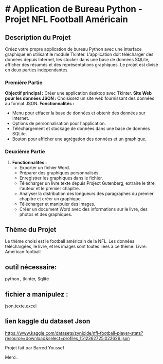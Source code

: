 # # Application de Bureau Python - Projet NFL Football Américain

## Description du Projet

Créez votre propre application de bureau Python avec une interface graphique en utilisant le module Tkinter. L'application doit télécharger des données depuis Internet, les stocker dans une base de données SQLite, afficher des résumés et des représentations graphiques. Le projet est divisé en deux parties indépendantes.

### Première Partie

 **Objectif principal :** Créer une application desktop avec Tkinter.
 **Site Web pour les données JSON :** Choisissez un site web fournissant des données au format JSON.
   **Fonctionnalités :**
   - Menu pour effacer la base de données et obtenir des données sur Internet.
   - Options de personnalisation pour l'application.
   - Téléchargement et stockage de données dans une base de données SQLite.
   - Bouton pour afficher une agrégation des données et un graphique.

### Deuxième Partie

1. **Fonctionnalités :**
   - Exporter un fichier Word.
   - Préparer des graphiques personnalisés.
   - Enregistrer les graphiques dans le fichier.
   - Télécharger un livre texte depuis Project Gutenberg, extraire le titre, l'auteur et le premier chapitre.
   - Analyser la distribution des longueurs des paragraphes du premier chapitre et créer un graphique.
   - Télécharger et manipuler des images.
   - Créer un document Word avec des informations sur le livre, des photos et des graphiques.

## Thème du Projet

Le thème choisi est le football américain de la NFL. Les données téléchargées, le livre, et les images sont toutes liées à ce thème.
Livre: American football


## outil nécessaire:
python , tkinter, Sqlite

## fichier a manipulez :
json,texte,excel

## lien kaggle du dataset Json
https://www.kaggle.com/datasets/zynicide/nfl-football-player-stats?resource=download&select=profiles_1512362725.022629.json

Projet fait par Barred Youssef

Merci.







